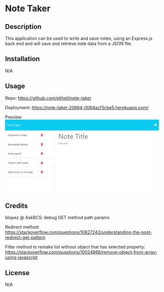 # Note Taker

## Description

This application can be used to write and save notes, using an Express.js back end and will save and retrieve note data from a JSON file.

## Installation

N/A

## Usage

Repo: https://github.com/elthell/note-taker

Deployment: https://note-taker-20664-0064acf3cbe5.herokuapp.com/

Preview:
![A light themed app labeled "Note Taker". On the right side are saved notes and on the left is a blank note format to be filled out](./public/assets/images/11-express-homework-demo-01.png)

## Credits

blopez @ AskBCS: debug GET method path params

Redirect method: https://stackoverflow.com/questions/10827242/understanding-the-post-redirect-get-pattern

Filter method to remake list without object that has selected property: https://stackoverflow.com/questions/10024866/remove-object-from-array-using-javascript

## License

N/A
